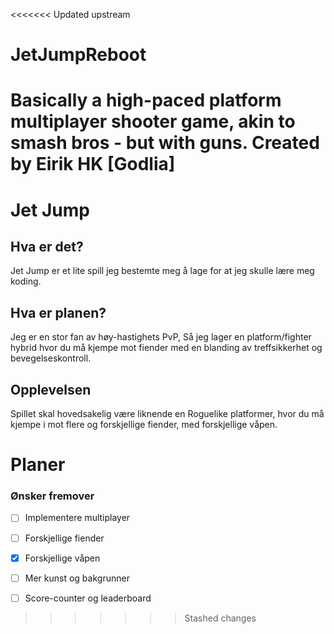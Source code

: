 <<<<<<< Updated upstream
# JetJumpReboot
Basically a high-paced platform multiplayer shooter game, akin to smash bros - but with guns.
Created by Eirik HK [Godlia]
=======

# Jet Jump
## Hva er det?
Jet Jump er et lite spill jeg bestemte meg å lage for at jeg skulle lære meg koding. 

## Hva er planen?
Jeg er en stor fan av høy-hastighets PvP, Så jeg lager en platform/fighter hybrid hvor du må kjempe mot fiender med en blanding av treffsikkerhet og bevegelseskontroll.

## Opplevelsen
Spillet skal hovedsakelig være liknende en Roguelike platformer, hvor du må kjempe i mot flere og forskjellige fiender, med forskjellige våpen.


# Planer
### Ønsker fremover
- [ ] Implementere multiplayer
- [ ] Forskjellige fiender
- [x] Forskjellige våpen
- [ ] Mer kunst og bakgrunner
- [ ] Score-counter og leaderboard



>>>>>>> Stashed changes
